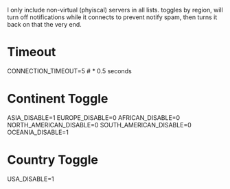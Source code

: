 I only include non-virtual (phyiscal) servers in all lists. toggles by region, will turn off notifications while it connects to prevent notify spam, then turns it back on that the very end.

# Timeout
CONNECTION_TIMEOUT=5 # * 0.5 seconds
# Continent Toggle
ASIA_DISABLE=1
EUROPE_DISABLE=0
AFRICAN_DISABLE=0
NORTH_AMERICAN_DISABLE=0
SOUTH_AMERICAN_DISABLE=0
OCEANIA_DISABLE=1
# Country Toggle
USA_DISABLE=1

